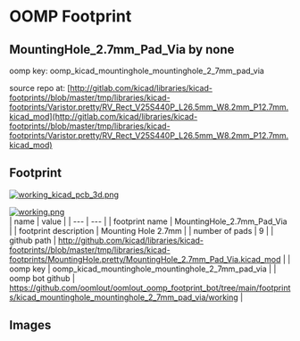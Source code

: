 # OOMP Footprint  
## MountingHole_2.7mm_Pad_Via  by none  
  
oomp key: oomp_kicad_mountinghole_mountinghole_2_7mm_pad_via  
  
source repo at: [http://gitlab.com/kicad/libraries/kicad-footprints//blob/master/tmp/libraries/kicad-footprints/Varistor.pretty/RV_Rect_V25S440P_L26.5mm_W8.2mm_P12.7mm.kicad_mod](http://gitlab.com/kicad/libraries/kicad-footprints//blob/master/tmp/libraries/kicad-footprints/Varistor.pretty/RV_Rect_V25S440P_L26.5mm_W8.2mm_P12.7mm.kicad_mod)  
## Footprint  
  
[![working_kicad_pcb_3d.png](working_kicad_pcb_3d_600.png)](working_kicad_pcb_3d.png)  
  
[![working.png](working_600.png)](working.png)  
| name | value | 
| --- | --- | 
| footprint name | MountingHole_2.7mm_Pad_Via | 
| footprint description | Mounting Hole 2.7mm | 
| number of pads | 9 | 
| github path | http://github.com/kicad/libraries/kicad-footprints//blob/master/tmp/libraries/kicad-footprints/MountingHole.pretty/MountingHole_2.7mm_Pad_Via.kicad_mod | 
| oomp key | oomp_kicad_mountinghole_mountinghole_2_7mm_pad_via | 
| oomp bot github | https://github.com/oomlout/oomlout_oomp_footprint_bot/tree/main/footprints/kicad_mountinghole_mountinghole_2_7mm_pad_via/working | 
## Images  
